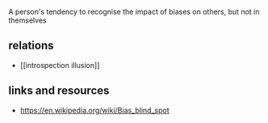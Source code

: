 A person's tendency to recognise the impact of biases on others, but not in themselves

## relations

- [[introspection illusion]]

## links and resources

- https://en.wikipedia.org/wiki/Bias_blind_spot

